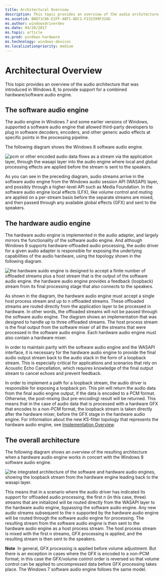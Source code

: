 ```yaml
---
title: Architectural Overview
description: This topic provides an overview of the audio architecture that was introduced in Windows 8, to provide support for a combined hardware/software audio engine.
ms.assetid: B8D71C86-E2FF-48F1-8DC1-F232399F324D
ms.author: windowsdriverdev
ms.date: 04/20/2017
ms.topic: article
ms.prod: windows-hardware
ms.technology: windows-devices
ms.localizationpriority: medium
---
```


# Architectural Overview


This topic provides an overview of the audio architecture that was introduced in Windows 8, to provide support for a combined hardware/software audio engine.

## <span id="The_software_audio_engine"></span><span id="the_software_audio_engine"></span><span id="THE_SOFTWARE_AUDIO_ENGINE"></span>The software audio engine


The audio engine in Windows 7 and some earlier versions of Windows, supported a software audio engine that allowed third-party developers to plug in software decoders, encoders, and other generic audio effects at specific points in the processing pipeline.

The following diagram shows the Windows 8 software audio engine.

![pcm or other encoded audio data flows as a stream via the application layer, through the wasapi layer into the audio engine where local and global processing effects are applied before the stream is sent to the speakers.](images/audio-engine1.png)

As you can see in the preceding diagram, audio streams arrive in the software audio engine from the Windows audio session API (WASAPI) layer, and possibly through a higher-level API such as Media Foundation. In the software audio engine local effects (LFX), like volume control and muting are applied on a per-stream basis before the separate streams are mixed, and then passed through any available global effects (GFX) and sent to the speakers.

## <span id="The_hardware_audio_engine"></span><span id="the_hardware_audio_engine"></span><span id="THE_HARDWARE_AUDIO_ENGINE"></span>The hardware audio engine


The hardware audio engine is implemented in the audio adapter, and largely mirrors the functionality of the software audio engine. And although Windows 8 supports hardware-offloaded audio processing, the audio driver for a given audio adapter is responsible for exposing the underlying capabilities of the audio hardware, using the topology shown in the following diagram.

![the hardware auido engine is designed to accept a finite number of offloaded streams plus a host stream that is the output of the software audio engine. the hardware audio engine provides a feedback (loopback) stream from its final processing stage that also connects to the speakers.](images/audio-engine3.png)

As shown in the diagram, the hardware audio engine must accept a single host process stream and up to n offloaded streams. These offloaded streams are routed directly from the application layer to be processed in hardware. In other words, the offloaded streams will not be passed through the software audio engine. The diagram shows an implementation that was designed to handle up to three offloaded streams. The host process stream is the final output from the software mixer of all the streams that were processed in the software audio engine. Each hardware audio engine must also contain a hardware mixer.

In order to maintain parity with the software audio engine and the WASAPI interface, it is necessary for the hardware audio engine to provide the final audio output stream back to the audio stack in the form of a loopback stream. This is especially critical for applications and scenarios that rely on Acoustic Echo Cancellation, which requires knowledge of the final output stream to cancel echoes and prevent feedback.

In order to implement a path for a loopback stream, the audio driver is responsible for exposing a loopback pin. This pin will return the audio data from the final audio engine output, if the data is encoded to a PCM format. Otherwise, the post-mixing (but pre-encoding) result will be returned. This means that in the case of audio data that is processed with a hardware GFX that encodes to a non-PCM format, the loopback stream is taken directly after the hardware mixer, before the GFX stage in the hardware audio engine. For information about the new KS-filter topology that represents the hardware audio engine, see [Implementation Overview](implementation-overview.md).

## <span id="The_overall_architecture"></span><span id="the_overall_architecture"></span><span id="THE_OVERALL_ARCHITECTURE"></span>The overall architecture


The following diagram shows an overview of the resulting architecture when a hardware audio engine works in concert with the Windows 8 software audio engine.

![the integrated architecture of the software and hardware audio engines, showing the loopback stream from the hardware engine leading back to the wasapi layer.](images/audio-engine2.png)

This means that in a scenario where the audio driver has indicated its support for offloaded audio processing, the first n (in this case, three) streams that are initialized will be routed directly from the WASAPI layer to the hardware audio engine, bypassing the software audio engine. Any new audio streams subsequent to the n supported by the hardware audio engine will be routed through the software audio engine for processing. The resulting stream from the software audio engine is then sent to the hardware audio engine as a host process stream. The host process stream is mixed with the first n streams, GFX processing is applied, and the resulting stream is then sent to the speakers.

**Note**  In general, GFX processing is applied before volume adjustment. But there is an exception in cases where the GFX is encoded to a non-PCM format; in this case the GFX/volume control order is reversed so that volume control can be applied to uncompressed data before GFX processing takes place. The Windows 7 software audio engine follows the same model.

 

 

 




